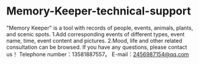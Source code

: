 # Memory-Keeper-technical-support
"Memory Keeper"  is a tool with records of people, events, animals, plants, and scenic spots.
1.Add corresponding events of different types, event name, time, event content and pictures.
2.Mood, life and other related consultation can be browsed.
If you have any questions, please contact us！
Telephone number：13581887557。    E-mail：2456987154@qq.com
